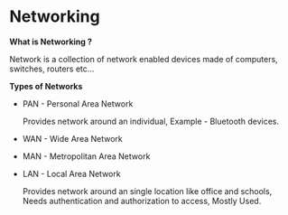 # Networking

**What is Networking ?**

Network is a collection of network enabled devices made of computers, switches, routers etc...

**Types of Networks**

* PAN - Personal Area Network

  Provides network around an individual, Example - Bluetooth devices. 

* WAN - Wide Area Network

* MAN - Metropolitan Area Network

* LAN - Local Area Network

  Provides network around an single location like office and schools, Needs authentication and authorization to access, Mostly Used.

